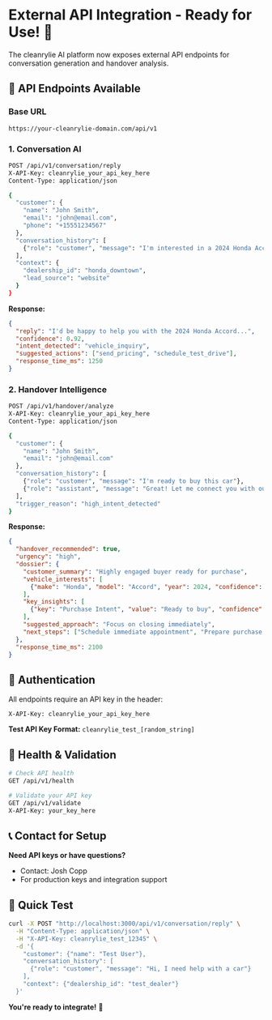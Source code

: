 # External API Integration - Ready for Use! 🚀

The cleanrylie AI platform now exposes external API endpoints for conversation generation and handover analysis.

## 🔑 API Endpoints Available

### Base URL
```
https://your-cleanrylie-domain.com/api/v1
```

### 1. Conversation AI
```bash
POST /api/v1/conversation/reply
X-API-Key: cleanrylie_your_api_key_here
Content-Type: application/json

{
  "customer": {
    "name": "John Smith",
    "email": "john@email.com",
    "phone": "+15551234567"
  },
  "conversation_history": [
    {"role": "customer", "message": "I'm interested in a 2024 Honda Accord"}
  ],
  "context": {
    "dealership_id": "honda_downtown",
    "lead_source": "website"
  }
}
```

**Response:**
```json
{
  "reply": "I'd be happy to help you with the 2024 Honda Accord...",
  "confidence": 0.92,
  "intent_detected": "vehicle_inquiry",
  "suggested_actions": ["send_pricing", "schedule_test_drive"],
  "response_time_ms": 1250
}
```

### 2. Handover Intelligence 
```bash
POST /api/v1/handover/analyze
X-API-Key: cleanrylie_your_api_key_here
Content-Type: application/json

{
  "customer": {
    "name": "John Smith", 
    "email": "john@email.com"
  },
  "conversation_history": [
    {"role": "customer", "message": "I'm ready to buy this car"},
    {"role": "assistant", "message": "Great! Let me connect you with our sales team."}
  ],
  "trigger_reason": "high_intent_detected"
}
```

**Response:**
```json
{
  "handover_recommended": true,
  "urgency": "high",
  "dossier": {
    "customer_summary": "Highly engaged buyer ready for purchase",
    "vehicle_interests": [
      {"make": "Honda", "model": "Accord", "year": 2024, "confidence": 0.88}
    ],
    "key_insights": [
      {"key": "Purchase Intent", "value": "Ready to buy", "confidence": 0.95}
    ],
    "suggested_approach": "Focus on closing immediately",
    "next_steps": ["Schedule immediate appointment", "Prepare purchase paperwork"]
  },
  "response_time_ms": 2100
}
```

## 🔐 Authentication

All endpoints require an API key in the header:
```
X-API-Key: cleanrylie_your_api_key_here
```

**Test API Key Format:** `cleanrylie_test_[random_string]`

## 🏥 Health & Validation

```bash
# Check API health
GET /api/v1/health

# Validate your API key
GET /api/v1/validate
X-API-Key: your_key_here
```

## 📞 Contact for Setup

**Need API keys or have questions?**
- Contact: Josh Copp
- For production keys and integration support

## 🚀 Quick Test

```bash
curl -X POST "http://localhost:3000/api/v1/conversation/reply" \
  -H "Content-Type: application/json" \
  -H "X-API-Key: cleanrylie_test_12345" \
  -d '{
    "customer": {"name": "Test User"},
    "conversation_history": [
      {"role": "customer", "message": "Hi, I need help with a car"}
    ],
    "context": {"dealership_id": "test_dealer"}
  }'
```

**You're ready to integrate!** 🎉
